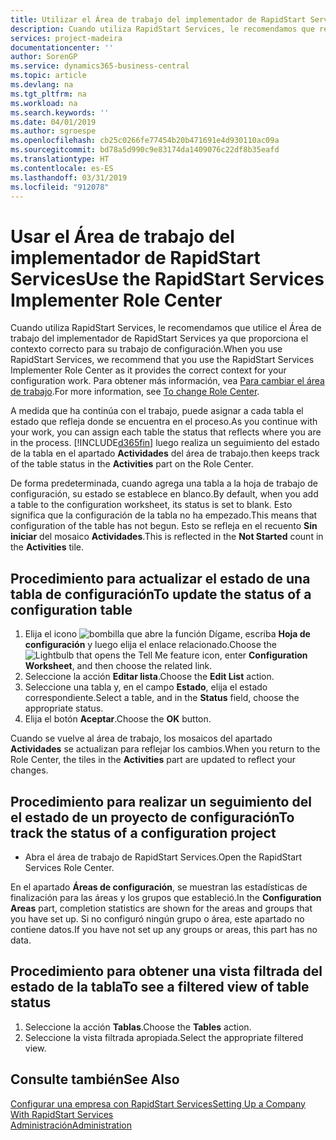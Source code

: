 ```yaml
---
title: Utilizar el Área de trabajo del implementador de RapidStart Services | Documentos de Microsoft
description: Cuando utiliza RapidStart Services, le recomendamos que realice un seguimiento de su trabajo y utilice el Área de trabajo del implementador de RapidStart Services ya que proporciona el contexto correcto para su trabajo de configuración.
services: project-madeira
documentationcenter: ''
author: SorenGP
ms.service: dynamics365-business-central
ms.topic: article
ms.devlang: na
ms.tgt_pltfrm: na
ms.workload: na
ms.search.keywords: ''
ms.date: 04/01/2019
ms.author: sgroespe
ms.openlocfilehash: cb25c0266fe77454b20b471691e4d930110ac09a
ms.sourcegitcommit: bd78a5d990c9e83174da1409076c22df8b35eafd
ms.translationtype: HT
ms.contentlocale: es-ES
ms.lasthandoff: 03/31/2019
ms.locfileid: "912078"
---
```

# <a name="use-the-rapidstart-services-implementer-role-center"></a><span data-ttu-id="0358e-103">Usar el Área de trabajo del implementador de RapidStart Services</span><span class="sxs-lookup"><span data-stu-id="0358e-103">Use the RapidStart Services Implementer Role Center</span></span>
<span data-ttu-id="0358e-104">Cuando utiliza RapidStart Services, le recomendamos que utilice el Área de trabajo del implementador de RapidStart Services ya que proporciona el contexto correcto para su trabajo de configuración.</span><span class="sxs-lookup"><span data-stu-id="0358e-104">When you use RapidStart Services, we recommend that you use the RapidStart Services Implementer Role Center as it provides the correct context for your configuration work.</span></span> <span data-ttu-id="0358e-105">Para obtener más información, vea [Para cambiar el área de trabajo](ui-change-basic-settings.md#to-change-role-center).</span><span class="sxs-lookup"><span data-stu-id="0358e-105">For more information, see [To change Role Center](ui-change-basic-settings.md#to-change-role-center).</span></span>

<span data-ttu-id="0358e-106">A medida que ha continúa con el trabajo, puede asignar a cada tabla el estado que refleja donde se encuentra en el proceso.</span><span class="sxs-lookup"><span data-stu-id="0358e-106">As you continue with your work, you can assign each table the status that reflects where you are in the process.</span></span> [!INCLUDE[d365fin](includes/d365fin_md.md)] <span data-ttu-id="0358e-107">luego realiza un seguimiento del estado de la tabla en el apartado **Actividades** del área de trabajo.</span><span class="sxs-lookup"><span data-stu-id="0358e-107">then keeps track of the table status in the **Activities** part on the Role Center.</span></span>  

<span data-ttu-id="0358e-108">De forma predeterminada, cuando agrega una tabla a la hoja de trabajo de configuración, su estado se establece en blanco.</span><span class="sxs-lookup"><span data-stu-id="0358e-108">By default, when you add a table to the configuration worksheet, its status is set to blank.</span></span> <span data-ttu-id="0358e-109">Esto significa que la configuración de la tabla no ha empezado.</span><span class="sxs-lookup"><span data-stu-id="0358e-109">This means that configuration of the table has not begun.</span></span> <span data-ttu-id="0358e-110">Esto se refleja en el recuento **Sin iniciar** del mosaico **Actividades**.</span><span class="sxs-lookup"><span data-stu-id="0358e-110">This is reflected in the **Not Started** count in the **Activities** tile.</span></span>  

## <a name="to-update-the-status-of-a-configuration-table"></a><span data-ttu-id="0358e-111">Procedimiento para actualizar el estado de una tabla de configuración</span><span class="sxs-lookup"><span data-stu-id="0358e-111">To update the status of a configuration table</span></span>  
1.  <span data-ttu-id="0358e-112">Elija el icono ![bombilla que abre la función Dígame](media/ui-search/search_small.png "Dígame que desea hacer"), escriba **Hoja de configuración** y luego elija el enlace relacionado.</span><span class="sxs-lookup"><span data-stu-id="0358e-112">Choose the ![Lightbulb that opens the Tell Me feature](media/ui-search/search_small.png "Tell me what you want to do") icon, enter **Configuration Worksheet**, and then choose the related link.</span></span>  
2.  <span data-ttu-id="0358e-113">Seleccione la acción **Editar lista**.</span><span class="sxs-lookup"><span data-stu-id="0358e-113">Choose the **Edit List** action.</span></span>  
3.  <span data-ttu-id="0358e-114">Seleccione una tabla y, en el campo **Estado**, elija el estado correspondiente.</span><span class="sxs-lookup"><span data-stu-id="0358e-114">Select a table, and in the **Status** field, choose the appropriate status.</span></span>  
4.  <span data-ttu-id="0358e-115">Elija el botón **Aceptar**.</span><span class="sxs-lookup"><span data-stu-id="0358e-115">Choose the **OK** button.</span></span>  

<span data-ttu-id="0358e-116">Cuando se vuelve al área de trabajo, los mosaicos del apartado **Actividades** se actualizan para reflejar los cambios.</span><span class="sxs-lookup"><span data-stu-id="0358e-116">When you return to the Role Center, the tiles in the **Activities** part are updated to reflect your changes.</span></span>  

## <a name="to-track-the-status-of-a-configuration-project"></a><span data-ttu-id="0358e-117">Procedimiento para realizar un seguimiento del el estado de un proyecto de configuración</span><span class="sxs-lookup"><span data-stu-id="0358e-117">To track the status of a configuration project</span></span>  
- <span data-ttu-id="0358e-118">Abra el área de trabajo de RapidStart Services.</span><span class="sxs-lookup"><span data-stu-id="0358e-118">Open the RapidStart Services Role Center.</span></span>  

<span data-ttu-id="0358e-119">En el apartado **Áreas de configuración**, se muestran las estadísticas de finalización para las áreas y los grupos que estableció.</span><span class="sxs-lookup"><span data-stu-id="0358e-119">In the **Configuration Areas** part, completion statistics are shown for the areas and groups that you have set up.</span></span> <span data-ttu-id="0358e-120">Si no configuró ningún grupo o área, este apartado no contiene datos.</span><span class="sxs-lookup"><span data-stu-id="0358e-120">If you have not set up any groups or areas, this part has no data.</span></span>  

## <a name="to-see-a-filtered-view-of-table-status"></a><span data-ttu-id="0358e-121">Procedimiento para obtener una vista filtrada del estado de la tabla</span><span class="sxs-lookup"><span data-stu-id="0358e-121">To see a filtered view of table status</span></span>  
1. <span data-ttu-id="0358e-122">Seleccione la acción **Tablas**.</span><span class="sxs-lookup"><span data-stu-id="0358e-122">Choose the **Tables** action.</span></span>  
2. <span data-ttu-id="0358e-123">Seleccione la vista filtrada apropiada.</span><span class="sxs-lookup"><span data-stu-id="0358e-123">Select the appropriate filtered view.</span></span>  

## <a name="see-also"></a><span data-ttu-id="0358e-124">Consulte también</span><span class="sxs-lookup"><span data-stu-id="0358e-124">See Also</span></span>  
[<span data-ttu-id="0358e-125">Configurar una empresa con RapidStart Services</span><span class="sxs-lookup"><span data-stu-id="0358e-125">Setting Up a Company With RapidStart Services</span></span>](admin-set-up-a-company-with-rapidstart.md)  
[<span data-ttu-id="0358e-126">Administración</span><span class="sxs-lookup"><span data-stu-id="0358e-126">Administration</span></span>](admin-setup-and-administration.md)
